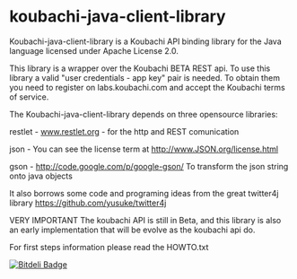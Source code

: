 koubachi-java-client-library
============================

Koubachi-java-client-library is a Koubachi API binding library for the Java language licensed under Apache License 2.0.

This library is a wrapper over the Koubachi BETA REST api.
To use this library a valid "user credentials - app key" pair is needed. To obtain them you need to register on labs.koubachi.com and accept the Koubachi terms of service.

The Koubachi-java-client-library depends on three opensource libraries:

restlet - www.restlet.org - for the http and REST comunication

json - You can see the license term at http://www.JSON.org/license.html

gson - http://code.google.com/p/google-gson/ To transform the json string onto java objects


It also borrows some code and programing ideas from the great twitter4j library https://github.com/yusuke/twitter4j

VERY IMPORTANT
The koubachi API is still in Beta, and this library is also an early implementation that will be evolve as the koubachi api do.

For first steps information please read the HOWTO.txt


[![Bitdeli Badge](https://d2weczhvl823v0.cloudfront.net/gpulido/koubachi-java-client-library/trend.png)](https://bitdeli.com/free "Bitdeli Badge")

